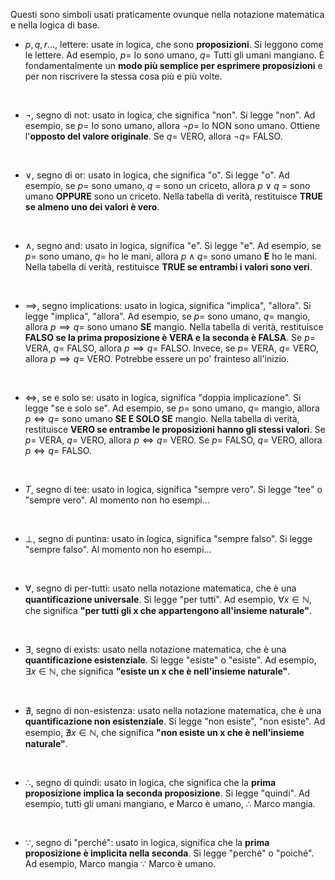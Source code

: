 Questi sono simboli usati praticamente ovunque nella notazione matematica e nella logica di base.

- $p, q, r.$.., lettere: usate in logica, che sono **proposizioni**. Si leggono come le lettere. Ad esempio, $p =$ Io sono umano, $q =$ Tutti gli umani mangiano. È fondamentalmente un **modo più semplice per esprimere proposizioni** e per non riscrivere la stessa cosa più e più volte.
<br>

- $\lnot$, segno di not: usato in logica, che significa "non". Si legge "non". Ad esempio, se $p =$ Io sono umano, allora $\lnot p =$ Io NON sono umano. Ottiene l'**opposto del valore originale**. Se $q =$ VERO, allora $\lnot q =$ FALSO.
<br>

- $\lor$, segno di or: usato in logica, che significa "o". Si legge "o". Ad esempio, se $p =$ sono umano, $q$ = sono un criceto, allora $p \lor q$ = sono umano **OPPURE** sono un criceto. Nella tabella di verità, restituisce **TRUE se almeno uno dei valori è vero**.
<br>

- $\land$, segno and: usato in logica, significa "e". Si legge "e". Ad esempio, se $p =$ sono umano, $q =$ ho le mani, allora $p \land q =$ sono umano **E** ho le mani. Nella tabella di verità, restituisce **TRUE se entrambi i valori sono veri**.
<br>

- $\implies$, segno implications: usato in logica, significa "implica", "allora". Si legge "implica", "allora". Ad esempio, se $p =$ sono umano, $q =$ mangio, allora $p \implies q =$ sono umano **SE** mangio. Nella tabella di verità, restituisce **FALSO se la prima proposizione è VERA e la seconda è FALSA**. Se $p =$ VERA, $q =$ FALSO, allora $p \implies q =$ FALSO. Invece, se $p =$ VERA, $q =$ VERO, allora $p \implies q =$ VERO. Potrebbe essere un po' frainteso all'inizio.
<br>

- $\iff$, se e solo se: usato in logica, significa "doppia implicazione". Si legge "se e solo se". Ad esempio, se $p =$ sono umano, $q =$ mangio, allora $p \iff q =$ sono umano **SE E SOLO SE** mangio. Nella tabella di verità, restituisce **VERO se entrambe le proposizioni hanno gli stessi valori**. Se $p =$ VERA, $q =$ VERO, allora $p \iff q =$ VERO. Se $p =$ FALSO, $q =$ VERO, allora $p \iff q =$ FALSO.
<br>

- $T$, segno di tee: usato in logica, significa "sempre vero". Si legge "tee" o "sempre vero". Al momento non ho esempi...
<br>

- $\perp$, segno di puntina: usato in logica, significa "sempre falso". Si legge "sempre falso". Al momento non ho esempi...
<br>

- $\forall$, segno di per-tutti: usato nella notazione matematica, che è una **quantificazione universale**. Si legge "per tutti". Ad esempio, $\forall x \in \mathbb{N}$, che significa **"per tutti gli x che appartengono all'insieme naturale"**.
<br>

- $\exists$, segno di exists: usato nella notazione matematica, che è una **quantificazione esistenziale**. Si legge "esiste" o "esiste". Ad esempio, $\exists x \in \mathbb{N}$, che significa **"esiste un x che è nell'insieme naturale"**.
<br>

- $\nexists$, segno di non-esistenza: usato nella notazione matematica, che è una **quantificazione non esistenziale**. Si legge "non esiste", "non esiste". Ad esempio, $\nexists x \in \mathbb{N}$, che significa **"non esiste un x che è nell'insieme naturale"**.
<br>

- $\therefore$, segno di quindi: usato in logica, che significa che la **prima proposizione implica la seconda proposizione**. Si legge "quindi". Ad esempio, tutti gli umani mangiano, e Marco è umano, $\therefore$ Marco mangia.
<br>

- $\because$, segno di "perché": usato in logica, significa che la **prima proposizione è implicita nella seconda**. Si legge "perché" o "poiché". Ad esempio, Marco mangia $\because$ Marco è umano.

